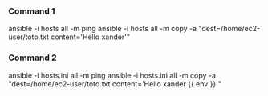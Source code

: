 ### Command 1
ansible -i hosts all -m ping
ansible -i hosts all -m copy -a "dest=/home/ec2-user/toto.txt content='Hello xander'"

### Command 2
ansible -i hosts.ini all -m ping
ansible -i hosts.ini all -m copy -a "dest=/home/ec2-user/toto.txt content='Hello xander {{ env }}'"
